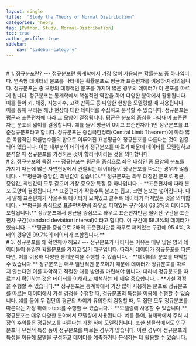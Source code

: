 ```yaml
---
layout: single
title:  "Study the Theory of Normal Distribution"
categories: Theory
tag: [Python, Study, Normal-Distribution]
toc: true
author_profile: true
sidebar:
    nav: "sidebar-category"
---
```

<br/>   
# 1. 정규분포란?
---
정규분포란 통계학에서 가장 많이 사용되는 확률분포 중 하나입니다. 연속형 데이터의 분포를 나타내는 확률분포로 평균과 표준편차를 이용하여 정의됩니다. 정규분포는 종 모양의 대칭적인 분포를 가지며 많은 경우의 데이터가 이 분포를 따르게 됩니다.   
정규분포는 통계학에서 핵심적인 역할을 하며 다양한 분야에서 활용됩니다. 예를 들어 키, 체중, 지능지수, 고객 만족도 등 다양한 현상을 모델링할 때 사용됩니다. 이를 통해 우리는 해당 현상에 대한 데이터를 수집하고 분석할 수 있습니다.   
정규분포는 평균과 표준편차에 따라 그 모양이 결정됩니다. 평균은 분포의 중심을 나타내며 표준편차는 분포의 넓이를 결정합니다. 예를 들어 평균이 0이고 표준편차가 1인 정규분포를 표준정규분포라고 합니다.   
정규분포는 중심극한정리(Central Limit Theorem)에 따라 많은 독립적인 확률변수들의 합으로 이루어진 표본평균이 정규분포를 따른다는 것이 입증되어 있습니다. 이는 대부분의 데이터가 정규분포를 따르기 때문에 데이터를 모델링하고 분석할 때 정규분포를 가정하는 것이 합리적이라는 것을 의미합니다.   
<br/>
# 2. 정규분포의 특징
---
정규분포는 평균을 중심으로 좌우 대칭인 종 모양의 분포를 가지기 때문에 많은 자연현상에서 관찰되는 데이터들이 정규분포를 따르는 경우가 많습니다.   
 - **평균과 중앙값, 최빈값이 같습니다.**   
정규분포는 좌우 대칭인 분포로 평균, 중앙값, 최빈값이 모두 같으며 가장 중요한 특징 중 하나입니다.   
 - **표준편차에 따라 분포 모양이 결정됩니다.**   
표준편차가 작을수록 분포는 좁고, 크면 분포는 넓어집니다. 다시 말해 표준편차가 작을수록 데이터가 모여있고 클수록 데이터가 퍼져있는 것을 의미합니다.   
 - **평균을 중심으로 표준편차만큼 좌우로 퍼져있는 구간에서 68.3%의 데이터가 포함됩니다.**   
정규분포에서 평균을 중심으로 좌우로 표준편차만큼 떨어진 구간을 표준편차 구간(standard deviation interval)이라고 합니다. 이 구간에 68.3%의 데이터가 있습니다.   
 - **평균을 중심으로 2배의 표준편차만큼 좌우로 퍼져있는 구간에 95.4%, 3배의 경우엔 99.7%의 데이터가 포함됩니다.**   

<br/>   
# 3. 정규분포를 왜 확인해야 해요?
---
정규분포가 나타나는 이유는 매우 많은 양의 데이터들이 동일한 확률분포를 가지고 있기 때문입니다. 따라서 데이터가 정규분포를 따른다면, 이를 이용해 다양한 통계분석을 수행할 수 있습니다.   
 - **데이터의 분포를 파악할 수 있습니다.**   
정규분포는 매우 일반적인 분포이기 때문에 데이터가 정규분포를 따르지 않는다면 이를 파악하고 적절한 대응 방안을 마련해야 합니다. 따라서 정규분포를 따르는지 확인하는 것은 데이터를 이해하고 해석하는 데 매우 중요합니다.   
 - **가설 검정을 수행할 수 있습니다.**   
정규분포는 통계학에서 가장 많이 사용하는 분포로 정규분포를 따르는 데이터에서 가설 검정을 수행할 때, 정규분포의 특성을 이용해 수행할 수 있습니다. 예를 들어 두 집단의 평균의 차이가 유의한지 검정할 때, 두 집단 모두 정규분포를 따른다는 가정 하에 t-test를 수행할 수 있습니다.   
 - **모델링에 사용할 수 있습니다.**   
정규분포는 매우 다양한 분야에서 모델링에 사용됩니다. 예를 들어, 경제학에서 주식 시장의 수익률은 정규분포를 따른다는 가정 하에 모델링됩니다. 또한 생물학에서도 인구 분포나 유전적 특성 등이 정규분포를 따르는 경우가 많습니다. 이런 경우에 정규분포의 특성을 이용해 모델을 구성하고 데이터를 예측하거나 분석하는 데 활용할 수 있습니다.   
<br/>